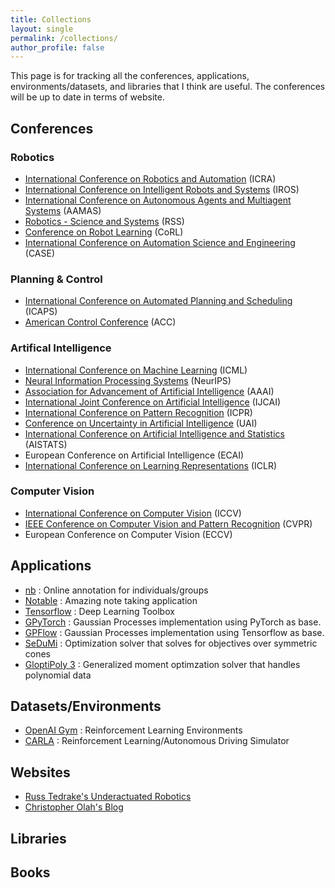 ```yaml
---
title: Collections
layout: single
permalink: /collections/
author_profile: false
---
```


This page is for tracking all the conferences, applications, environments/datasets, and libraries that I think are useful. The conferences will be up to date in terms of website.

## Conferences

### Robotics
+ [International Conference on Robotics and Automation](https://www.icra2020.org/) (ICRA)
+ [International Conference on Intelligent Robots and Systems](https://www.iros2019.org/) (IROS)
+ [International Conference on Autonomous Agents and Multiagent Systems](https://aamas2020.conference.auckland.ac.nz/) (AAMAS)
+ [Robotics - Science and Systems](www.roboticsconference.org) (RSS)
+ [Conference on Robot Learning](https://www.robot-learning.org/) (CoRL)
+ [International Conference on Automation Science and Engineering](http://case2019.hust.edu.cn/) (CASE)

### Planning & Control
+ [International Conference on Automated Planning and Scheduling](https://icaps20.icaps-conference.org/) (ICAPS)
+ [American Control Conference](http://acc2020.a2c2.org/) (ACC)

### Artifical Intelligence
+ [International Conference on Machine Learning](https://icml.cc/) (ICML)
+ [Neural Information Processing Systems](https://nips.cc/) (NeurIPS)
+ [Association for Advancement of Artificial Intelligence](https://aaai.org/Conferences/AAAI-20/) (AAAI)
+ [International Joint Conference on Artificial Intelligence](http://ijcai19.org/) (IJCAI)
+ [International Conference on Pattern Recognition](https://www.icpr2020.it/) (ICPR)
+ [Conference on Uncertainty in Artificial Intelligence](http://auai.org/uai2019/) (UAI)
+ [International Conference on Artificial Intelligence and Statistics](http://www.aistats.org) (AISTATS)
+ European Conference on Artificial Intelligence (ECAI)
+ [International Conference on Learning Representations](https://iclr.cc/) (ICLR)

### Computer Vision
+ [International Conference on Computer Vision](http://iccv2019.thecvf.com/) (ICCV)
+ [IEEE Conference on Computer Vision and Pattern Recognition](http://cvpr2020.thecvf.com/) (CVPR)
+ European Conference on Computer Vision (ECCV)

## Applications
+ [nb](http://nb.mit.edu/welcome) : Online annotation for individuals/groups
+ [Notable](https://github.com/notable/notable) : Amazing note taking application  
+ [Tensorflow](https://www.tensorflow.org/) : Deep Learning Toolbox  
+ [GPyTorch](https://gpytorch.ai/) : Gaussian Processes implementation using PyTorch as base.  
+ [GPFlow](https://github.com/GPflow/GPflow) : Gaussian Processes implementation using Tensorflow as base.  
+ [SeDuMi](http://sedumi.ie.lehigh.edu/) : Optimization solver that solves for objectives over symmetric cones  
+ [GloptiPoly 3](http://homepages.laas.fr/henrion/software/gloptipoly/) : Generalized moment optimzation solver that handles polynomial data


## Datasets/Environments
+ [OpenAI Gym](https://gym.openai.com/) : Reinforcement Learning Environments
+ [CARLA](https://github.com/carla-simulator/carla) : Reinforcement Learning/Autonomous Driving Simulator

## Websites
+ [Russ Tedrake's Underactuated Robotics](http://underactuated.mit.edu/underactuated.html)
+ [Christopher Olah's Blog](https://colah.github.io/)


## Libraries


## Books